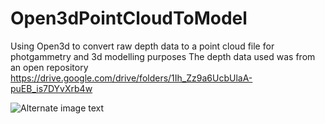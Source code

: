 # Open3dPointCloudToModel
Using Open3d to convert raw depth data to a point cloud file for photgammetry and 3d modelling purposes
The depth data used was from an open repository https://drive.google.com/drive/folders/1Ih_Zz9a6UcbUlaA-puEB_is7DYvXrb4w


![Alternate image text](https://ibb.co/7kx872K)
